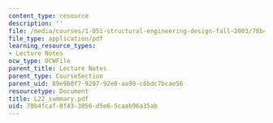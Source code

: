 ```yaml
---
content_type: resource
description: ''
file: /media/courses/1-051-structural-engineering-design-fall-2003/78b4fcaf0f433056d5e65caab96a35ab_L22_summary.pdf
file_type: application/pdf
learning_resource_types:
- Lecture Notes
ocw_type: OCWFile
parent_title: Lecture Notes
parent_type: CourseSection
parent_uid: 89e9b0f7-9207-92e0-aa99-c6bdc7bcae56
resourcetype: Document
title: L22_summary.pdf
uid: 78b4fcaf-0f43-3056-d5e6-5caab96a35ab
---
```

